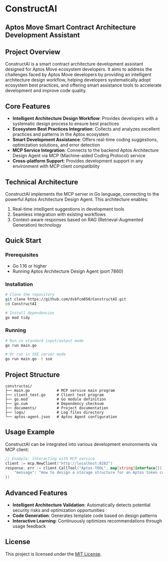 # ConstructAI

## Aptos Move Smart Contract Architecture Development Assistant

## Project Overview

ConstructAI is a smart contract architecture development assistant designed for Aptos Move ecosystem developers. It aims to address the challenges faced by Aptos Move developers by providing an intelligent architecture design workflow, helping developers systematically adopt ecosystem best practices, and offering smart assistance tools to accelerate development and improve code quality.

## Core Features

- **Intelligent Architecture Design Workflow**: Provides developers with a systematic design process to ensure best practices
- **Ecosystem Best Practices Integration**: Collects and analyzes excellent practices and patterns in the Aptos ecosystem
- **Smart Development Assistance**: Offers real-time coding suggestions, optimization solutions, and error detection
- **MCP Service Integration**: Connects to the backend Aptos Architecture Design Agent via MCP (Machine-aided Coding Protocol) service
- **Cross-platform Support**: Provides development support in any environment with MCP client compatibility

## Technical Architecture

ConstructAI implements the MCP server in Go language, connecting to the powerful Aptos Architecture Design Agent. This architecture enables:

1. Real-time intelligent suggestions in development tools
2. Seamless integration with existing workflows
3. Context-aware responses based on RAG (Retrieval-Augmented Generation) technology

## Quick Start

### Prerequisites

- Go 1.16 or higher
- Running Aptos Architecture Design Agent (port 7860)

### Installation

```bash
# Clone the repository
git clone https://github.com/dvbfcm850/ConstructAI.git
cd ConstructAI

# Install dependencies
go mod tidy
```

### Running

```bash
# Run in standard input/output mode
go run main.go

# Or run in SSE server mode
go run main.go -t sse
```

## Project Structure

```
constructai/
├── main.go            # MCP service main program
├── client_test.go     # Client test program
├── go.mod             # Go module definition
├── go.sum             # Dependency checksum
├── documents/         # Project documentation
├── logs/              # Log files directory
└── aptos-agent.json   # Aptos Agent configuration
```

## Usage Example

ConstructAI can be integrated into various development environments via MCP client:

```go
// Example: Interacting with MCP service
client := mcp.NewClient("http://localhost:8282")
response, err := client.CallTool("Aptos-TOOL", map[string]interface{}{
    "message": "How to design a storage structure for an Aptos token contract?",
})
```

## Advanced Features

- **Intelligent Architecture Validation**: Automatically detects potential security risks and optimization opportunities
- **Code Generation**: Generates template code based on design patterns
- **Interactive Learning**: Continuously optimizes recommendations through usage feedback

## License

This project is licensed under the [MIT License](LICENSE).
